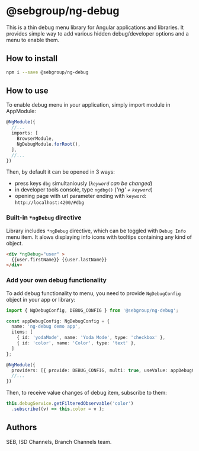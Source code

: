 # @sebgroup/ng-debug

This is a thin debug menu library for Angular applications and libraries.
It provides simple way to add various hidden debug/developer options and a menu to enable them.

## How to install

```bash
npm i --save @sebgroup/ng-debug
```

## How to use

To enable debug menu in your application, simply import module in AppModule:

```ts
@NgModule({
  //...
  imports: [
    BrowserModule,
    NgDebugModule.forRoot(),
  ],
  //...
})
```

Then, by default it can be opened in 3 ways:

* press keys `dbg` simultaniously (*`keyword` can be changed*)
* in developer tools console, type `ngdbg()` (*'ng' + `keyword`*)
* opening page with url parameter ending with `keyword`: `http://localhost:4200/#dbg`

### Built-in `*ngDebug` directive

Library includes `*ngDebug` directive, 
which can be toggled with `Debug Info` menu item.
It alows displaying info icons with tooltips containing any kind of object.

```html
<div *ngDebug="user" >
  {{user.firstName}} {{user.lastName}}
</div>
```

### Add your own debug functionality

To add debug functionality to menu, you need to provide `NgDebugConfig` object in your app or library:

```ts
import { NgDebugConfig, DEBUG_CONFIG } from '@sebgroup/ng-debug';

const appDebugConfig: NgDebugConfig = {
  name: 'ng-debug demo app',
  items: [
    { id: 'yodaMode', name: 'Yoda Mode', type: 'checkbox' },
    { id: 'color', name: 'Color', type: 'text' },
  ]
};

@NgModule({
  providers: [{ provide: DEBUG_CONFIG, multi: true, useValue: appDebugConfig }],
  //...
})
```

Then, to receive value changes of debug item, subscribe to them:

```ts
this.debugService.getFilteredObservable('color')
  .subscribe((v) => this.color = v );
```

## Authors

SEB, ISD Channels, Branch Channels team.
 